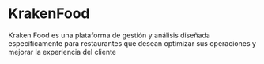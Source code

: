 # KrakenFood
Kraken Food es una plataforma de gestión y análisis diseñada específicamente para restaurantes que desean optimizar sus operaciones y mejorar la experiencia del cliente
